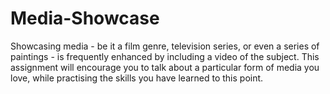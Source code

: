 # Media-Showcase
Showcasing media - be it a film genre, television series, or even a series of paintings - is frequently enhanced by including a video of the subject. This assignment will encourage you to talk about a particular form of media you love, while practising the skills you have learned to this point.
